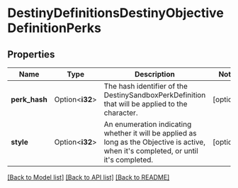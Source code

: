# DestinyDefinitionsDestinyObjectiveDefinitionPerks

## Properties

Name | Type | Description | Notes
------------ | ------------- | ------------- | -------------
**perk_hash** | Option<**i32**> | The hash identifier of the DestinySandboxPerkDefinition that will be applied to the character. | [optional]
**style** | Option<**i32**> | An enumeration indicating whether it will be applied as long as the Objective is active, when it's completed, or until it's completed. | [optional]

[[Back to Model list]](../README.md#documentation-for-models) [[Back to API list]](../README.md#documentation-for-api-endpoints) [[Back to README]](../README.md)


